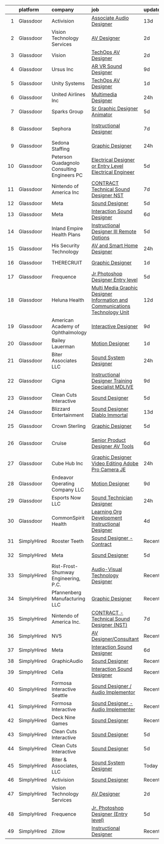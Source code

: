 

|    | platform    | company                                     | job                                                                                                                                                                                                                                                                                                                                                                                                                                                                                                                                                                                                                                                                                                                                                                                                                                                                                                                                                                                                                                                                                                                                                                                                                                                                                                                                                                                           | update_time   | location             |
|---:|:------------|:--------------------------------------------|:----------------------------------------------------------------------------------------------------------------------------------------------------------------------------------------------------------------------------------------------------------------------------------------------------------------------------------------------------------------------------------------------------------------------------------------------------------------------------------------------------------------------------------------------------------------------------------------------------------------------------------------------------------------------------------------------------------------------------------------------------------------------------------------------------------------------------------------------------------------------------------------------------------------------------------------------------------------------------------------------------------------------------------------------------------------------------------------------------------------------------------------------------------------------------------------------------------------------------------------------------------------------------------------------------------------------------------------------------------------------------------------------|:--------------|:---------------------|
|  1 | Glassdoor   | Activision                                  | [Associate Audio Designer](https://www.glassdoor.com/partner/jobListing.htm?pos=122&ao=1136043&s=58&guid=00000182afba69ae83b5a5921bee8815&src=GD_JOB_AD&t=SR&vt=w&cs=1_1622411d&cb=1660805606103&jobListingId=1008054055283&jrtk=3-0-1ganrkqeoklto801-1ganrkqf623j4000-8c79110d23674c70-)                                                                                                                                                                                                                                                                                                                                                                                                                                                                                                                                                                                                                                                                                                                                                                                                                                                                                                                                                                                                                                                                                                     | 13d           | Carlsbad, CA         |
|  2 | Glassdoor   | Vision Technology Services                  | [AV Designer](https://www.glassdoor.com/partner/jobListing.htm?pos=101&ao=1110586&s=58&guid=00000182afba69ae83b5a5921bee8815&src=GD_JOB_AD&t=SR&vt=w&ea=1&cs=1_aa78a772&cb=1660805606101&jobListingId=1008071954326&cpc=BB87703CBE7A6D8A&jrtk=3-0-1ganrkqeoklto801-1ganrkqf623j4000-3f4dfcac5a3f2b50--6NYlbfkN0CNj7aPN_rgJYL26xExsNvwSTMCEOvAd-weWhKQvsDHsoIIkruThzqvRCDh24l_bjLQxGzcWxqW5iSN_w8O7BSQUsgASmAL3w_6b5cL1Yfjp6R6RYa5DX07ngvkypT0ZPR4Raf7kU6GnCw0xQ_ZJHxn9iDbUFdG7C09yvijkNxfd571-h0XVBBmhVqeYHbOrilC9Koi6guJJj050qloQmmifdIrYn0bO9JJY7dPKZhwOueNMtQSHKqbUvNa9l_4eEQExJoxUGO24GBA3t15hSw2CrikOnNHvbXpecUFerKWWw_-yfQGLloR06weaasFu6iVIPMGiiEx_gYOzG_71nRMpiH7ZKJVN8DgH2JOxg_eUOcamlnAaCFzDPv8Y6rz5DRJg3mAhHdNtkUva3PFkOhB7aQTRVFap8Ug4XjoBQhI88RjK6ETUFqf1j_5vMUPtuA60O_wSovdspPysinZdWNEh5aq3sNmtw4v5uRVl8-f_wwpcEcVG7vD6scbQIt3pzkbKawO854PxWShC1vixf14)                                                                                                                                                                                                                                                                                                                                                                                                                                                                                                                        | 2d            | Owings Mills, MD     |
|  3 | Glassdoor   | Vision                                      | [TechOps AV Designer](https://www.glassdoor.com/partner/jobListing.htm?pos=123&ao=1136043&s=58&guid=00000182afba69ae83b5a5921bee8815&src=GD_JOB_AD&t=SR&vt=w&ea=1&cs=1_19cbdb8a&cb=1660805606103&jobListingId=1008071725001&jrtk=3-0-1ganrkqeoklto801-1ganrkqf623j4000-222e6f8c09fa7b32-)                                                                                                                                                                                                                                                                                                                                                                                                                                                                                                                                                                                                                                                                                                                                                                                                                                                                                                                                                                                                                                                                                                     | 2d            | Owings Mills, MD     |
|  4 | Glassdoor   | Ursus  Inc                                  | [AR VR Sound Designer](https://www.glassdoor.com/partner/jobListing.htm?pos=104&ao=1110586&s=58&guid=00000182afba69ae83b5a5921bee8815&src=GD_JOB_AD&t=SR&vt=w&ea=1&cs=1_b4fb5b81&cb=1660805606101&jobListingId=1008060781401&cpc=A65DF3A704A48F9B&jrtk=3-0-1ganrkqeoklto801-1ganrkqf623j4000-030c9e8f31c30fb1--6NYlbfkN0CT8vBT9H5mqECx2dfLV_FONLPDKpIRssxVwtj05Tmm4rA5I0VNOPdM1oYsK66ov5r3DWxwAiT3975pyDdK1dCkIm3HIa7Y5w_yS9WNwndK-pYnhQpIGvT_4JMoppqofj_V7n-KQXnwxuIp4sxGqFSLnh8gEwF36Ow_xbme12t9ChEp-GHl6fRQhd6574IIaGuOGCVi51k91WaRd6M8ERe3VOx5Uk43gur74xQFXTOcZiP5tSRQVrFiAsknzgZLfm00zOpDbdloS8yKkQmfoJEHBmN4vApKtgtlX3xG7TCNxLNz2Ll1wawrNtaJWJBohtoAo4pzqraJtZgKX2K-OkprPj3iFbWDSyhMNwFUFhkST-I7CixRzVs14tBwJlXfranQ7253ZsuI9ZaOed4Ek5osv9uX6xaEQzz_38NHK3MSyDZbqinY-3Hs2FkMc91ab8TcorPDeTvLlUU3Q2lP7XUZf-bP02vBrNj2xhciEQdazyrFskVNdZsDPBlgIhDNOuGFtZwgdZLY9Y7GEV_LUcHTDu155yS4dlhz2AmDsJxflvJB4lNqdu21Wa3H3H6Dgz-XP_xp9i3652lj2spNMbKVAb6bHgLjhh1MuM2QRLLkcQYUi2Ts6KiaZA2zeHxrVqYxsAAnwlqxr_QX0mYCENoc7iMSjgUpR0N_n-zOZ2KHFi78vaiO1Cd-YzgwGHnMxlSvRrMGinjADKICl5yyfjt38rrlcpWJc4Q2vN2Pyo_yQ1ZoZtJGTqZcA4XOPPVu57egZjl6a0sHtdIyTALzvEBuZs27YZaIm4LdF_qfKYYHva_Ke-zS7-dxHSJWNfiMf6QjPDgEBL_ZV47UpV7VUqE0thzk1-jaqcD4PKd4Y_sP47Da8qoM8YHlh_NMbDaoFSMU_uO6TYByYzGU-33HdvfZLq6lPkv5xdRiH1qZkX4CxKBK-f3ZUKq5v53jb0p-rssjmDJ_2v7qPKiwF6xNz70KCf12YaSnq_40UHKG_3o1MGzGMTERWogr9YXOBiqTHzs%3D) | 9d            | Seattle, WA          |
|  5 | Glassdoor   | Unity Systems                               | [TechOps AV Designer](https://www.glassdoor.com/partner/jobListing.htm?pos=117&ao=1136043&s=58&guid=00000182afba69ae83b5a5921bee8815&src=GD_JOB_AD&t=SR&vt=w&ea=1&cs=1_206538e6&cb=1660805606103&jobListingId=1008074123032&jrtk=3-0-1ganrkqeoklto801-1ganrkqf623j4000-d55f17306aa6bb28-)                                                                                                                                                                                                                                                                                                                                                                                                                                                                                                                                                                                                                                                                                                                                                                                                                                                                                                                                                                                                                                                                                                     | 1d            | Owings Mills, MD     |
|  6 | Glassdoor   | United Airlines Inc                         | [Multimedia Designer](https://www.glassdoor.com/partner/jobListing.htm?pos=115&ao=1136043&s=58&guid=00000182afba69ae83b5a5921bee8815&src=GD_JOB_AD&t=SR&vt=w&cs=1_5b385c09&cb=1660805606102&jobListingId=1008075700956&jrtk=3-0-1ganrkqeoklto801-1ganrkqf623j4000-d0e6df647832d0d8-)                                                                                                                                                                                                                                                                                                                                                                                                                                                                                                                                                                                                                                                                                                                                                                                                                                                                                                                                                                                                                                                                                                          | 24h           | Chicago, IL          |
|  7 | Glassdoor   | Sparks Group                                | [Sr Graphic Designer Animator](https://www.glassdoor.com/partner/jobListing.htm?pos=108&ao=1110586&s=58&guid=00000182afba69ae83b5a5921bee8815&src=GD_JOB_AD&t=SR&vt=w&cs=1_08922d2d&cb=1660805606102&jobListingId=1008069082504&cpc=3BA4CE39D5B5DEF5&jrtk=3-0-1ganrkqeoklto801-1ganrkqf623j4000-9fb52559c671e326--6NYlbfkN0CVbIAoVGlVV0muHIzlWY31dYj5hrVkKa7qBWZ-hZn3g-zWnitpxah_RyLopvrEJPIhSC_NxYFAOkOUAxb24q12idpXmZDLqnP8qqXeafs5p-x-Up3FLRd-hBxwplnmgu-HuP8T6r5qz0r5qkXNepJ65unKf4eAdbFumPyfAY87zyKfPC2cLsJrFqdmSSsheMGhYVTNh0Y4j2Yq90IDMxcnuvFSsRTFbgVBxuVgLlxTQAXUE8TnQDF3DuOTc4sO-BhDyEkQbAqPX3dSCPmlxBpVpm0u3OV7b8zYgsO__gvYLI62nXEH2q917v36yFYLy9Kyc1TIyQQPyiyDi22WXJZub6ob3ZV1IjGzo7jj-Xawncn3OwhIlmXTX20kkUfMi-_hoibTXLiOfjsy66-1Dv5F4RwNYAFOwVDXjJ9JWzoWtkiK2QSt-5bW-cRJMxfdqwU99iE8J2ctQ-hJgAbj9kjtOo1XIIuI7K83EcQX_tRO-xlAtrbD3tZQ)                                                                                                                                                                                                                                                                                                                                                                                                                                                                                                                                            | 5d            | McLean, VA           |
|  8 | Glassdoor   | Sephora                                     | [Instructional Designer](https://www.glassdoor.com/partner/jobListing.htm?pos=116&ao=1136043&s=58&guid=00000182afba69ae83b5a5921bee8815&src=GD_JOB_AD&t=SR&vt=w&cs=1_5e844c5a&cb=1660805606102&jobListingId=1008064897628&jrtk=3-0-1ganrkqeoklto801-1ganrkqf623j4000-c6a608b4d4c957f5-)                                                                                                                                                                                                                                                                                                                                                                                                                                                                                                                                                                                                                                                                                                                                                                                                                                                                                                                                                                                                                                                                                                       | 7d            | San Francisco, CA    |
|  9 | Glassdoor   | Sedona Staffing                             | [Graphic Designer](https://www.glassdoor.com/partner/jobListing.htm?pos=107&ao=1110586&s=58&guid=00000182afba69ae83b5a5921bee8815&src=GD_JOB_AD&t=SR&vt=w&cs=1_b07784d8&cb=1660805606102&jobListingId=1008076998725&cpc=451933188B21919D&jrtk=3-0-1ganrkqeoklto801-1ganrkqf623j4000-33e05b495d8f4777--6NYlbfkN0AD1jTaPkbqeyoPs6Gk6jVNKZ2Be_hmcpzTpGkBPNeG5xU-358rlWYJRK8NMG9eadv6fhxR6NmvazypaoRZVMCn3L9x0_btZ5CkdPPDyOWnbIvVj1Iw8hptB9kDGe6m7TM7kZwZb_Aulp72J6BIoZN4IeoQa2szPlmO79-YYHD4UDtDmFMatYBL5Im8LpKmsIdKlJPTEsTCg3ccCVyF7nK6xoAS0Deh4cjIxm_fvYEO3pbN_Q2FRM431ksi_lOEJ9SkPtgOqIVQdFlBfrEugYlu_Q1asfrUkB6J9Sjz_2Wp8Mb5ZOQxv0RxU_d_qM0IPpZnB9AG8N9NZ8Zb7xLSwhr_vHa9F2cXtGKl7ti0plKAooikde314BnPtxrhwoEpL3r6MynLvKNnQvodIXIosXbJImuOym25nHXN85GRMgRdz9iW4xk0rL23pA5SNfWMKao-Iia7RldOUgT45SRICEYkfzfUpXPz0tI45NCZ991AaTHw_t_1FI-wIL1mxc_w42uQFb2udMu56fKYmixu2VyPbVSl9kL2-6Jcc0aB_Qkx4Yo7KakMk5XN2ciQb4Ww1iY%3D)                                                                                                                                                                                                                                                                                                                                                                                                                                                                          | 24h           | East Moline, IL      |
| 10 | Glassdoor   | Peterson Guadagnolo Consulting Engineers PC | [Electrical Designer or Entry Level Electrical Engineer](https://www.glassdoor.com/partner/jobListing.htm?pos=129&ao=1136043&s=58&guid=00000182afba69ae83b5a5921bee8815&src=GD_JOB_AD&t=SR&vt=w&ea=1&cs=1_2530f967&cb=1660805606106&jobListingId=1008068881487&jrtk=3-0-1ganrkqeoklto801-1ganrkqf623j4000-b85fe730ffada2bf-)                                                                                                                                                                                                                                                                                                                                                                                                                                                                                                                                                                                                                                                                                                                                                                                                                                                                                                                                                                                                                                                                  | 5d            | Syracuse, NY         |
| 11 | Glassdoor   | Nintendo of America Inc                     | [CONTRACT   Technical Sound Designer  NST ](https://www.glassdoor.com/partner/jobListing.htm?pos=111&ao=1136043&s=58&guid=00000182afba69ae83b5a5921bee8815&src=GD_JOB_AD&t=SR&vt=w&cs=1_153f66a3&cb=1660805606104&jobListingId=1008066224463&jrtk=3-0-1ganrkqeoklto801-1ganrkqf623j4000-4f54bb3e91a298df-)                                                                                                                                                                                                                                                                                                                                                                                                                                                                                                                                                                                                                                                                                                                                                                                                                                                                                                                                                                                                                                                                                    | 7d            | Redmond, WA          |
| 12 | Glassdoor   | Meta                                        | [Sound Designer](https://www.glassdoor.com/partner/jobListing.htm?pos=105&ao=1136043&s=58&guid=00000182afba69ae83b5a5921bee8815&src=GD_JOB_AD&t=SR&vt=w&cs=1_4664e811&cb=1660805606101&jobListingId=1008068607284&jrtk=3-0-1ganrkqeoklto801-1ganrkqf623j4000-994aa574a818d0ec-)                                                                                                                                                                                                                                                                                                                                                                                                                                                                                                                                                                                                                                                                                                                                                                                                                                                                                                                                                                                                                                                                                                               | 5d            | Remote               |
| 13 | Glassdoor   | Meta                                        | [Interaction Sound Designer](https://www.glassdoor.com/partner/jobListing.htm?pos=112&ao=1136043&s=58&guid=00000182afba69ae83b5a5921bee8815&src=GD_JOB_AD&t=SR&vt=w&cs=1_b59a7a43&cb=1660805606102&jobListingId=1008066993623&jrtk=3-0-1ganrkqeoklto801-1ganrkqf623j4000-0309ec683cd103c0-)                                                                                                                                                                                                                                                                                                                                                                                                                                                                                                                                                                                                                                                                                                                                                                                                                                                                                                                                                                                                                                                                                                   | 6d            | Remote               |
| 14 | Glassdoor   | Inland Empire Health Plans                  | [Instructional Designer III  Remote Options ](https://www.glassdoor.com/partner/jobListing.htm?pos=113&ao=1136043&s=58&guid=00000182afba69ae83b5a5921bee8815&src=GD_JOB_AD&t=SR&vt=w&cs=1_3f5c4546&cb=1660805606102&jobListingId=1008069325976&jrtk=3-0-1ganrkqeoklto801-1ganrkqf623j4000-dda88814a8996fbd-)                                                                                                                                                                                                                                                                                                                                                                                                                                                                                                                                                                                                                                                                                                                                                                                                                                                                                                                                                                                                                                                                                  | 5d            | Rancho Cucamonga, CA |
| 15 | Glassdoor   | His Security   Technology                   | [AV and Smart Home Designer](https://www.glassdoor.com/partner/jobListing.htm?pos=118&ao=1136043&s=58&guid=00000182afba69ae83b5a5921bee8815&src=GD_JOB_AD&t=SR&vt=w&ea=1&cs=1_93049558&cb=1660805606103&jobListingId=1008076250007&jrtk=3-0-1ganrkqeoklto801-1ganrkqf623j4000-60c646d62065e1d1-)                                                                                                                                                                                                                                                                                                                                                                                                                                                                                                                                                                                                                                                                                                                                                                                                                                                                                                                                                                                                                                                                                              | 24h           | Farragut, TN         |
| 16 | Glassdoor   | THERECRUIT                                  | [Graphic Designer](https://www.glassdoor.com/partner/jobListing.htm?pos=128&ao=1136043&s=58&guid=00000182afba69ae83b5a5921bee8815&src=GD_JOB_AD&t=SR&vt=w&ea=1&cs=1_1151f3f3&cb=1660805606106&jobListingId=1008074304732&jrtk=3-0-1ganrkqeoklto801-1ganrkqf623j4000-660f8961c50068c9-)                                                                                                                                                                                                                                                                                                                                                                                                                                                                                                                                                                                                                                                                                                                                                                                                                                                                                                                                                                                                                                                                                                        | 1d            | East Moline, IL      |
| 17 | Glassdoor   | Frequence                                   | [Jr  Photoshop Designer  Entry level ](https://www.glassdoor.com/partner/jobListing.htm?pos=109&ao=1136043&s=58&guid=00000182afba69ae83b5a5921bee8815&src=GD_JOB_AD&t=SR&vt=w&ea=1&cs=1_76022fe1&cb=1660805606102&jobListingId=1008069114444&jrtk=3-0-1ganrkqeoklto801-1ganrkqf623j4000-ebe8f0f4224f7fa4-)                                                                                                                                                                                                                                                                                                                                                                                                                                                                                                                                                                                                                                                                                                                                                                                                                                                                                                                                                                                                                                                                                    | 5d            | Remote               |
| 18 | Glassdoor   | Heluna Health                               | [Multi Media Graphic Designer  Information and Communications Technology Unit ](https://www.glassdoor.com/partner/jobListing.htm?pos=126&ao=1136043&s=58&guid=00000182afba69ae83b5a5921bee8815&src=GD_JOB_AD&t=SR&vt=w&cs=1_4a1187dc&cb=1660805606105&jobListingId=1008056291765&jrtk=3-0-1ganrkqeoklto801-1ganrkqf623j4000-2e3a5f2fe3f4fbdd-)                                                                                                                                                                                                                                                                                                                                                                                                                                                                                                                                                                                                                                                                                                                                                                                                                                                                                                                                                                                                                                                | 12d           | El Centro, CA        |
| 19 | Glassdoor   | American Academy of Ophthalmology           | [Interactive Designer](https://www.glassdoor.com/partner/jobListing.htm?pos=127&ao=1136043&s=58&guid=00000182afba69ae83b5a5921bee8815&src=GD_JOB_AD&t=SR&vt=w&cs=1_b772a8f6&cb=1660805606105&jobListingId=1008061174895&jrtk=3-0-1ganrkqeoklto801-1ganrkqf623j4000-c2a594bf7840b491-)                                                                                                                                                                                                                                                                                                                                                                                                                                                                                                                                                                                                                                                                                                                                                                                                                                                                                                                                                                                                                                                                                                         | 9d            | San Francisco, CA    |
| 20 | Glassdoor   | Bailey Lauerman                             | [Motion Designer](https://www.glassdoor.com/partner/jobListing.htm?pos=119&ao=1136043&s=58&guid=00000182afba69ae83b5a5921bee8815&src=GD_JOB_AD&t=SR&vt=w&ea=1&cs=1_2c5b9fae&cb=1660805606103&jobListingId=1008075098584&jrtk=3-0-1ganrkqeoklto801-1ganrkqf623j4000-8212b4e9bc185691-)                                                                                                                                                                                                                                                                                                                                                                                                                                                                                                                                                                                                                                                                                                                                                                                                                                                                                                                                                                                                                                                                                                         | 1d            | Omaha, NE            |
| 21 | Glassdoor   | Biter   Associates  LLC                     | [Sound System Designer](https://www.glassdoor.com/partner/jobListing.htm?pos=102&ao=1110586&s=58&guid=00000182afba69ae83b5a5921bee8815&src=GD_JOB_AD&t=SR&vt=w&ea=1&cs=1_0ee4b38e&cb=1660805606101&jobListingId=1008076973904&cpc=987D8AFE463DF687&jrtk=3-0-1ganrkqeoklto801-1ganrkqf623j4000-3e9f68afeac613a4--6NYlbfkN0Cii1BkCmuTkYhCe1n7tdf96rlEXZyahD0EQGX4UxkzWOhUZ7vCuYiyO9WaPnT0De7OE42QTeaM7JscKX9Iz1L0buQJQo6JW1gjqoppT1X0kZJ6cJNTOvSoc-vGnJvFdwu8ydp4wXpvThyajZX1-ZPpGDClXlInXF__dKWU4QMbAay29Jr0d8UnmdCZGoc5g2ZYujaOgPoHMDU4Z80-DJUdFEGHmHU320TL86Q5yrGCIofGO-C6UK__CA5Fa9N9S5Ye-iFElkx6XYQep52k4Yz_DkNCLHt0mkiTyrf-zJi_IuOUQ2pJzyJN3bNatjZja2NkMIMQVLd2cpgoRE8bXb1Z_nts8BXeIEHNxxeWqDP06o7VAjsl7I1vwVPj8un89GpHDvuXvGUcSRPGnJoXAmMiXr_31f6wMTCHaAFlpJIheTKEPycHtkZzZYehNDlv3RrultO4WlFql8dI75l3wkl6k7aMsWVWXoj7orI3LAPPciA45ta26B-ITFHWtN_30FNo5CcArd02H8c-ec2b_pWJ)                                                                                                                                                                                                                                                                                                                                                                                                                                                                                                              | 24h           | Addison, TX          |
| 22 | Glassdoor   | Cigna                                       | [Instructional Designer Training Specialist   MDLIVE](https://www.glassdoor.com/partner/jobListing.htm?pos=121&ao=1136043&s=58&guid=00000182afba69ae83b5a5921bee8815&src=GD_JOB_AD&t=SR&vt=w&cs=1_a3abc547&cb=1660805606103&jobListingId=1008061196473&jrtk=3-0-1ganrkqeoklto801-1ganrkqf623j4000-894d611d637249ba-)                                                                                                                                                                                                                                                                                                                                                                                                                                                                                                                                                                                                                                                                                                                                                                                                                                                                                                                                                                                                                                                                          | 9d            | Hartford, CT         |
| 23 | Glassdoor   | Clean Cuts Interactive                      | [Sound Designer](https://www.glassdoor.com/partner/jobListing.htm?pos=103&ao=1110586&s=58&guid=00000182afba69ae83b5a5921bee8815&src=GD_JOB_AD&t=SR&vt=w&ea=1&cs=1_49a6a672&cb=1660805606101&jobListingId=1008068462835&cpc=9908D8D4413DBB8A&jrtk=3-0-1ganrkqeoklto801-1ganrkqf623j4000-180f36a67d041096--6NYlbfkN0BdWmvb-rJl2QNnPZsqfom0WtyBpRDZD-qGOAPpXEAerX6a6oApLbNube8VIkmBRry4WGRoB0qsfFORcDwlv5J-Sd2QpNdWVPU3rpOKe16b-v51oCGYFn1Gg0GCh9sLO-2YemhZ2pKU_mGnQ6gmjy9PJXCZWcP9S85pmy_gMB17x15owpHU1MnjT43sqb3YyQDMtbN6UanXYcHfcX3k4KAPQvKoGRukRjzKLD1GHU1Pa7odQa0onnp5dAD8nhlnEwMwm3DM1NtFmrHTCVAfN9tUNIrdmAkqT9__LqC66CN02S9ffbSJJ8yrJ9XkESyMcTN1SSsaeQdNHXSc5ZUsgzq4PdbpgdLUqrRywFgWxBdE2dleBcIuD1-IJPOo8XmprRkg323ckIPQymChJFLix9UXtQID6TgXCu0mHcfeBpfWeQjUi1n-rR8G2ro-ZTJ3gJ5jTxZ7gqEL8QKsHCbd7YnTKlqKcN8G5JZEnGTjgAvWfOnJ7GNZKE5i)                                                                                                                                                                                                                                                                                                                                                                                                                                                                                                                                                     | 5d            | Remote               |
| 24 | Glassdoor   | Blizzard Entertainment                      | [Sound Designer   Diablo Immortal](https://www.glassdoor.com/partner/jobListing.htm?pos=120&ao=1136043&s=58&guid=00000182afba69ae83b5a5921bee8815&src=GD_JOB_AD&t=SR&vt=w&cs=1_4c591a3f&cb=1660805606103&jobListingId=1008054412065&jrtk=3-0-1ganrkqeoklto801-1ganrkqf623j4000-81ce4dea9804f6ce-)                                                                                                                                                                                                                                                                                                                                                                                                                                                                                                                                                                                                                                                                                                                                                                                                                                                                                                                                                                                                                                                                                             | 13d           | Irvine, CA           |
| 25 | Glassdoor   | Crown Sterling                              | [Graphic Designer](https://www.glassdoor.com/partner/jobListing.htm?pos=125&ao=1136043&s=58&guid=00000182afba69ae83b5a5921bee8815&src=GD_JOB_AD&t=SR&vt=w&ea=1&cs=1_ac7bcc01&cb=1660805606105&jobListingId=1008068774089&jrtk=3-0-1ganrkqeoklto801-1ganrkqf623j4000-8100a41541111977-)                                                                                                                                                                                                                                                                                                                                                                                                                                                                                                                                                                                                                                                                                                                                                                                                                                                                                                                                                                                                                                                                                                        | 5d            | Newport Beach, CA    |
| 26 | Glassdoor   | Cruise                                      | [Senior Product Designer  AV Tools](https://www.glassdoor.com/partner/jobListing.htm?pos=130&ao=1136043&s=58&guid=00000182afba69ae83b5a5921bee8815&src=GD_JOB_AD&t=SR&vt=w&cs=1_113d360c&cb=1660805606106&jobListingId=1008067167407&jrtk=3-0-1ganrkqeoklto801-1ganrkqf623j4000-b7ef01cda540a910-)                                                                                                                                                                                                                                                                                                                                                                                                                                                                                                                                                                                                                                                                                                                                                                                                                                                                                                                                                                                                                                                                                            | 6d            | San Francisco, CA    |
| 27 | Glassdoor   | Cube Hub Inc                                | [Graphic Designer  Video Editing Adobe Pro Camera  JE](https://www.glassdoor.com/partner/jobListing.htm?pos=106&ao=1110586&s=58&guid=00000182afba69ae83b5a5921bee8815&src=GD_JOB_AD&t=SR&vt=w&ea=1&cs=1_3abef718&cb=1660805606102&jobListingId=1008076113775&cpc=451933188B21919D&jrtk=3-0-1ganrkqeoklto801-1ganrkqf623j4000-12f1294539658e34--6NYlbfkN0CYTrP2MReuBlROm19G8TXqBXouW2qqVrLkihxTFAjaYCIWXfRtmZrShEMZzAnDSvcQGGFA4p1_7bVahaVZ5LDRynEKnWZu2SqHvJtCU-udj4ZRCoqM7nm2iyPzhq4jOSN7Rxo5wcvk3fQSNu0bZxq-0napcEv0GQxTpa_1dijpkrjGx0YDqzGYOAP7FqvZjPs54HUES1uW26vfwJoj69wWOyvji7WxZE_mgN3jdChANvvjY5c6Vam94VR0zz9cindA5fPUkPbtBdXGI4GRVG8gJxRvetWk3he0M6sJ0U9OL8fXPAqKTo7Vt6hGxqdlAzbcIqdGuJ2_8yA8Y8egegCSm97-GI-jjtnwyLZpvOziJIFJkL6RbRVhmMUDFK7-EV2TnnORzd-HoPVY1_tTdaig4514Yo--KtYXxs3y_ZoKtQDgnISDpn3V7q8HPtoOT3hua36nYN0eE4EL_MBiDyc3JlWmJ_Sj2Uj3_YZOZYBOLsvdxgC1IuuDl-RKoIVS6sdOCtRlOLSmpA%3D%3D)                                                                                                                                                                                                                                                                                                                                                                                                                                                                                   | 24h           | East Moline, IL      |
| 28 | Glassdoor   | Endeavor Operating Company  LLC             | [Motion Designer](https://www.glassdoor.com/partner/jobListing.htm?pos=114&ao=1136043&s=58&guid=00000182afba69ae83b5a5921bee8815&src=GD_JOB_AD&t=SR&vt=w&cs=1_3415f0db&cb=1660805606102&jobListingId=1008060395398&jrtk=3-0-1ganrkqeoklto801-1ganrkqf623j4000-9cb1ede9fdbdaaab-)                                                                                                                                                                                                                                                                                                                                                                                                                                                                                                                                                                                                                                                                                                                                                                                                                                                                                                                                                                                                                                                                                                              | 9d            | Santa Monica, CA     |
| 29 | Glassdoor   | Esports Now LLC                             | [Sound Technician Designer](https://www.glassdoor.com/partner/jobListing.htm?pos=110&ao=1136043&s=58&guid=00000182afba69ae83b5a5921bee8815&src=GD_JOB_AD&t=SR&vt=w&ea=1&cs=1_34a1f9c3&cb=1660805606102&jobListingId=1008075670120&jrtk=3-0-1ganrkqeoklto801-1ganrkqf623j4000-d2a3d5b3cd43e203-)                                                                                                                                                                                                                                                                                                                                                                                                                                                                                                                                                                                                                                                                                                                                                                                                                                                                                                                                                                                                                                                                                               | 24h           | Boca Raton, FL       |
| 30 | Glassdoor   | CommonSpirit Health                         | [Learning Org Development Instructional Designer](https://www.glassdoor.com/partner/jobListing.htm?pos=124&ao=1136043&s=58&guid=00000182afba69ae83b5a5921bee8815&src=GD_JOB_AD&t=SR&vt=w&cs=1_564e07c9&cb=1660805606105&jobListingId=1008069868423&jrtk=3-0-1ganrkqeoklto801-1ganrkqf623j4000-50c9901027ea128b-)                                                                                                                                                                                                                                                                                                                                                                                                                                                                                                                                                                                                                                                                                                                                                                                                                                                                                                                                                                                                                                                                              | 4d            | Englewood, CO        |
| 31 | SimplyHired | Rooster Teeth                               | [Sound Designer - Contract](https://www.simplyhired.com/job/9KdiR85ZI2gR9N4RdhD9EExQNXWroZraddVjovjDND8QUzOK69wDOQ?q=sound+designer)                                                                                                                                                                                                                                                                                                                                                                                                                                                                                                                                                                                                                                                                                                                                                                                                                                                                                                                                                                                                                                                                                                                                                                                                                                                          | Recently      | Austin, TX           |
| 32 | SimplyHired | Meta                                        | [Sound Designer](https://www.simplyhired.com/job/B9jC5ZTtxgxvAo0pHZYEFQSV4L3HIbn0ieWkkGRZxYJtVOoKOsaAXg?q=sound+designer)                                                                                                                                                                                                                                                                                                                                                                                                                                                                                                                                                                                                                                                                                                                                                                                                                                                                                                                                                                                                                                                                                                                                                                                                                                                                     | 5d            | Remote +3 locations  |
| 33 | SimplyHired | Rist-Frost-Shumway Engineering, P.C.        | [Audio-Visual Technology Designer](https://www.simplyhired.com/job/OMxrMh8WHY_VNcw74L4J3w8rMgzooJxEwq9_0YhhoPHZG11rZ5ZCeA?q=sound+designer)                                                                                                                                                                                                                                                                                                                                                                                                                                                                                                                                                                                                                                                                                                                                                                                                                                                                                                                                                                                                                                                                                                                                                                                                                                                   | Recently      | Laconia, NH          |
| 34 | SimplyHired | Pfannenberg Manufacturing LLC               | [Graphic Designer](https://www.simplyhired.com/job/eAQh0BnP_VfSJEX4vFH_cC2uJOdwE6XReAdesAQneAb4Q-ioZBCl_g?q=sound+designer)                                                                                                                                                                                                                                                                                                                                                                                                                                                                                                                                                                                                                                                                                                                                                                                                                                                                                                                                                                                                                                                                                                                                                                                                                                                                   | Recently      | Lancaster, NY        |
| 35 | SimplyHired | Nintendo of America Inc.                    | [CONTRACT - Technical Sound Designer (NST)](https://www.simplyhired.com/job/TPW0XrKmxf-vwIJbi5AmHPtMATFGZtcAoqs0JfFzV3o8SCHuwWm1gw?q=sound+designer)                                                                                                                                                                                                                                                                                                                                                                                                                                                                                                                                                                                                                                                                                                                                                                                                                                                                                                                                                                                                                                                                                                                                                                                                                                          | 7d            | Redmond, WA          |
| 36 | SimplyHired | NV5                                         | [AV Designer/Consultant](https://www.simplyhired.com/job/4NDOFxz6AaFE4t7vXtn8KviBkemSb7tVhSuOUA08TCc4fQsAg3fr5Q?q=sound+designer)                                                                                                                                                                                                                                                                                                                                                                                                                                                                                                                                                                                                                                                                                                                                                                                                                                                                                                                                                                                                                                                                                                                                                                                                                                                             | Recently      | Arlington, TX        |
| 37 | SimplyHired | Meta                                        | [Interaction Sound Designer](https://www.simplyhired.com/job/-jenaefXanukpe0HSwiTye_1UqYaEOG0YTBRRQXeKxViWTwXyvRYpg?q=sound+designer)                                                                                                                                                                                                                                                                                                                                                                                                                                                                                                                                                                                                                                                                                                                                                                                                                                                                                                                                                                                                                                                                                                                                                                                                                                                         | 6d            | Remote +5 locations  |
| 38 | SimplyHired | GraphicAudio                                | [Sound Designer](https://www.simplyhired.com/job/tpxG3u0VMzCKteQYdKolpCqGoSBv-BSP6-ugLnAgXYs5lOtcbAckwg?q=sound+designer)                                                                                                                                                                                                                                                                                                                                                                                                                                                                                                                                                                                                                                                                                                                                                                                                                                                                                                                                                                                                                                                                                                                                                                                                                                                                     | Recently      | Remote               |
| 39 | SimplyHired | Cella                                       | [Interaction Sound Designer](https://www.simplyhired.com/job/JDJXrEQupcCXzLub4EKpUuUWrStpnjkTGkyGHaNzDBKRPjj_3Kpg_A?q=sound+designer)                                                                                                                                                                                                                                                                                                                                                                                                                                                                                                                                                                                                                                                                                                                                                                                                                                                                                                                                                                                                                                                                                                                                                                                                                                                         | Recently      | Menlo Park, CA       |
| 40 | SimplyHired | Formosa Interactive Seattle                 | [Sound Designer / Audio Implementor](https://www.simplyhired.com/job/vlF4rzpIgemNyADbSUoWC36FtYYh2ouWspqfTFtuxzveh07-6RCwmg?q=sound+designer)                                                                                                                                                                                                                                                                                                                                                                                                                                                                                                                                                                                                                                                                                                                                                                                                                                                                                                                                                                                                                                                                                                                                                                                                                                                 | Recently      | Seattle, WA          |
| 41 | SimplyHired | Formosa Interactive                         | [Sound Designer - Audio Implementer](https://www.simplyhired.com/job/E63_BRjyLumhk01Bv7mOuaoR0vafXGhLD-NTsS2e6CEpoHi4FvqYnw?q=sound+designer)                                                                                                                                                                                                                                                                                                                                                                                                                                                                                                                                                                                                                                                                                                                                                                                                                                                                                                                                                                                                                                                                                                                                                                                                                                                 | Recently      | Burbank, CA          |
| 42 | SimplyHired | Deck Nine Games                             | [Sound Designer](https://www.simplyhired.com/job/iz6i-HlUxxVIfGstw4fVaxnhc2kyEC3JD6ixIrv1CjJkn928zMpmow?q=sound+designer)                                                                                                                                                                                                                                                                                                                                                                                                                                                                                                                                                                                                                                                                                                                                                                                                                                                                                                                                                                                                                                                                                                                                                                                                                                                                     | Recently      | United States        |
| 43 | SimplyHired | Clean Cuts Interactive                      | [Sound Designer](https://www.simplyhired.com/job/URpHRLKxsUQ4hdInq3xa6FnJYJDM-ccCCSLPb7pl2cnZUbjIHBvDJg?q=sound+designer)                                                                                                                                                                                                                                                                                                                                                                                                                                                                                                                                                                                                                                                                                                                                                                                                                                                                                                                                                                                                                                                                                                                                                                                                                                                                     | 5d            | Remote               |
| 44 | SimplyHired | Clean Cuts Interactive                      | [Sound Designer](https://www.simplyhired.com/job/URpHRLKxsUQ4hdInq3xa6FnJYJDM-ccCCSLPb7pl2cnZUbjIHBvDJg?q=sound+designer)                                                                                                                                                                                                                                                                                                                                                                                                                                                                                                                                                                                                                                                                                                                                                                                                                                                                                                                                                                                                                                                                                                                                                                                                                                                                     | 5d            | Remote               |
| 45 | SimplyHired | Biter & Associates, LLC                     | [Sound System Designer](https://www.simplyhired.com/job/pO5Sa53ShB-3jOChVp2NEPkLlNWMjCTpAprXs-rnPrOGsxdx0nYLpA?q=sound+designer)                                                                                                                                                                                                                                                                                                                                                                                                                                                                                                                                                                                                                                                                                                                                                                                                                                                                                                                                                                                                                                                                                                                                                                                                                                                              | Today         | Addison, TX          |
| 46 | SimplyHired | Activision                                  | [Sound Designer](https://www.simplyhired.com/job/i7qlcqa6pP-srEpgyNNEjRvZmW5tDc8R6vUqXUq0hP94Ee2Cl5AgeQ?q=sound+designer)                                                                                                                                                                                                                                                                                                                                                                                                                                                                                                                                                                                                                                                                                                                                                                                                                                                                                                                                                                                                                                                                                                                                                                                                                                                                     | Recently      | Austin, TX           |
| 47 | SimplyHired | Vision Technology Services                  | [AV Designer](https://www.simplyhired.com/job/FM33unODoRlbr9-go1TksJlH4AHhb4Gk90F4WSCLKHWyNgcbp3vuSQ?q=sound+designer)                                                                                                                                                                                                                                                                                                                                                                                                                                                                                                                                                                                                                                                                                                                                                                                                                                                                                                                                                                                                                                                                                                                                                                                                                                                                        | 2d            | Owings Mills, MD     |
| 48 | SimplyHired | Frequence                                   | [Jr. Photoshop Designer (Entry level)](https://www.simplyhired.com/job/xTWYgcxs-MGipgF-C8xs3s4d3yLHkI8xoAtvKZaBwhzBiO3S7igRyA?q=sound+designer)                                                                                                                                                                                                                                                                                                                                                                                                                                                                                                                                                                                                                                                                                                                                                                                                                                                                                                                                                                                                                                                                                                                                                                                                                                               | 5d            | Remote               |
| 49 | SimplyHired | Zillow                                      | [Instructional Designer](https://www.simplyhired.com/job/Sz8UpLpOtW2iMiVKkGCCaLdLcXP5QTQucu96qxeObw90hM7TUNkajQ?q=sound+designer)                                                                                                                                                                                                                                                                                                                                                                                                                                                                                                                                                                                                                                                                                                                                                                                                                                                                                                                                                                                                                                                                                                                                                                                                                                                             | Recently      | Remote               |